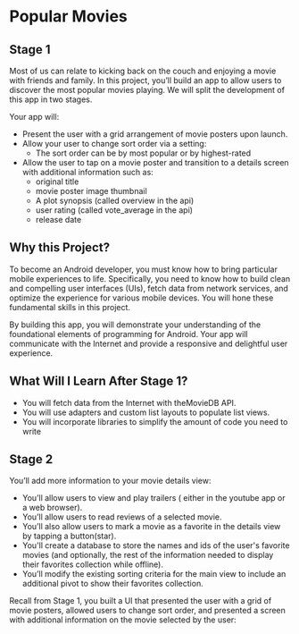 <h1 id="project-name">Popular Movies</h2>


<div class="index--markdown--3w8oF ureact-markdown "><h2 id="project-overview">Stage 1</h2>
<p>Most of us can relate to kicking back on the couch and enjoying a movie with friends and family. In this project, you’ll build an app to allow users to discover the most popular movies playing.  We will split the development of this app in two stages.</p>

<p>Your app will:</p>
<ul>
<li>Present the user with a grid arrangement of movie posters upon launch.</li>
<li>Allow your user to change sort order via a setting:<ul>
<li>The sort order can be by most popular or by highest-rated</li>
</ul>
</li>
<li>Allow the user to tap on a movie poster and transition to a details screen with additional information such as:<ul>
<li>original title</li>
<li>movie poster image thumbnail</li>
<li>A plot synopsis (called overview in the api)</li>
<li>user rating (called vote_average in the api)</li>
<li>release date</li>
</ul>
</li>
</ul>
<h2 id="why-this-project-">Why this Project?</h2>
<p>To become an Android developer, you must know how to bring particular mobile experiences to life. Specifically, you need to know how to build clean and compelling user interfaces (UIs), fetch data from network services, and optimize the experience for various mobile devices. You will hone these fundamental skills in this project.</p>
<p>By building this app, you will demonstrate your understanding of the foundational elements of programming for Android. Your app will communicate with the Internet and provide a responsive and delightful user experience.</p>
<h2 id="what-will-i-learn-after-stage-1-">What Will I Learn After Stage 1?</h2>
<ul>
<li>You will fetch data from the Internet with theMovieDB API.</li>
<li>You will use adapters and custom list layouts to populate list views.</li>
<li>You will incorporate libraries to simplify the amount of code you need to write </li>
</ul>
</div>


<div class="index--markdown--3w8oF ureact-markdown "><h2 id="project-stage2">Stage 2</h2>
<p>You’ll add more information to your movie details view:</p>
<ul>
<li>You’ll allow users to view and play trailers ( either in the youtube app or a web browser).</li>
<li>You’ll allow users to read reviews of a selected movie.</li>
<li>You’ll also allow users to mark a movie as a favorite in the details view by tapping a button(star).</li>
<li>You'll create a database to store the names and ids of the user's favorite movies (and optionally, the rest of the information needed to display their favorites collection while offline).</li>
<li>You’ll modify the existing sorting criteria for the main view to include an additional pivot to show their favorites collection.</li>
</ul>
<p>Recall from Stage 1, you built a UI that presented the user with a grid of movie posters, allowed users to change sort order, and presented a screen with additional information on the movie selected by the user:</p>
</div>
